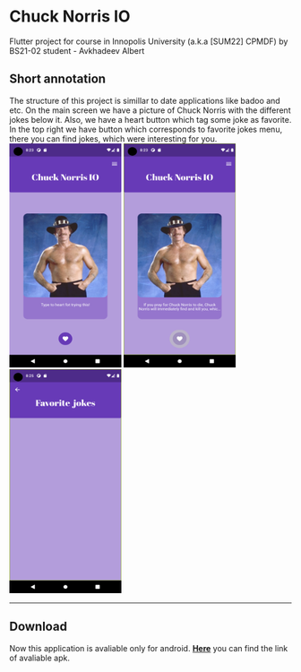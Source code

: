 # Chuck Norris IO
Flutter project for course in Innopolis University (a.k.a [SUM22] CPMDF) by BS21-02 student - Avkhadeev Albert

## Short annotation
The structure of this project is simillar to date applications like badoo and etc. On the main screen we have a picture of Chuck Norris with the different jokes below it. Also, we have a heart button which tag some joke as favorite. In the top right we have button which corresponds to favorite jokes menu, there you can find jokes, which were interesting for you.
<br>
<img src=https://github.com/TatarinAlba/ChuckNorrisApplication/blob/main/screenshots/screen1.png width="200" height="400">
<img src=https://github.com/TatarinAlba/ChuckNorrisApplication/blob/main/screenshots/screen2.png width="200" height="400">
<img src=https://github.com/TatarinAlba/ChuckNorrisApplication/blob/main/screenshots/screen3.png width="200" height="400">
___
## Download
Now this application is avaliable only for android. **[Here]("https://google.com")** you can find the link of avaliable apk.
